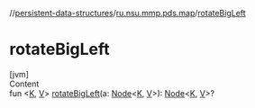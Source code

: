 //[persistent-data-structures](../index.md)/[ru.nsu.mmp.pds.map](index.md)/[rotateBigLeft](rotate-big-left.md)



# rotateBigLeft  
[jvm]  
Content  
fun <[K](rotate-big-left.md), [V](rotate-big-left.md)> [rotateBigLeft](rotate-big-left.md)(a: [Node](-node/index.md)<[K](rotate-big-left.md), [V](rotate-big-left.md)>): [Node](-node/index.md)<[K](rotate-big-left.md), [V](rotate-big-left.md)>?  



